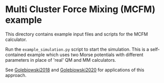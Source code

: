 # Multi Cluster Force Mixing (MCFM) example

This directory contains example input files and scripts for the MCFM calculator.

Run the `example_simulation.py` script to start the simulation. This is a self-contained example which uses two Morse potentials with different parameters in place of 'real' QM and MM calculators.

See [Golebiowski2018](http://dx.doi.org/10.1063/1.5035508) and [Golebiowski2020](http://dx.doi.org/10.1039/d0cp01841d) for applications of this approach.